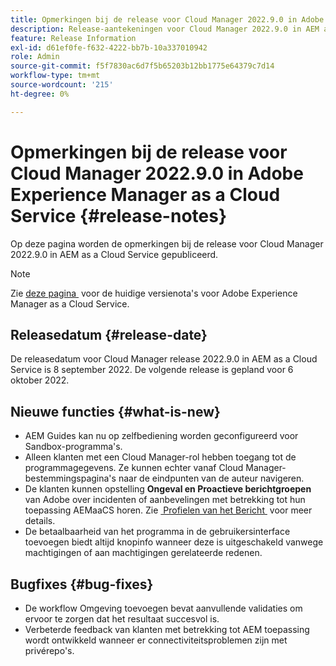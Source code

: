 ```yaml
---
title: Opmerkingen bij de release voor Cloud Manager 2022.9.0 in Adobe Experience Manager as a Cloud Service
description: Release-aantekeningen voor Cloud Manager 2022.9.0 in AEM as a Cloud Service.
feature: Release Information
exl-id: d61ef0fe-f632-4222-bb7b-10a337010942
role: Admin
source-git-commit: f5f7830ac6d7f5b65203b12bb1775e64379c7d14
workflow-type: tm+mt
source-wordcount: '215'
ht-degree: 0%

---
```


# Opmerkingen bij de release voor Cloud Manager 2022.9.0 in Adobe Experience Manager as a Cloud Service {#release-notes}

Op deze pagina worden de opmerkingen bij de release voor Cloud Manager 2022.9.0 in AEM as a Cloud Service gepubliceerd.

>[!NOTE]
>
>Zie [&#x200B; deze pagina &#x200B;](/help/release-notes/release-notes-cloud/release-notes-current.md) voor de huidige versienota&#39;s voor Adobe Experience Manager as a Cloud Service.

## Releasedatum {#release-date}

De releasedatum voor Cloud Manager release 2022.9.0 in AEM as a Cloud Service is 8 september 2022. De volgende release is gepland voor 6 oktober 2022.

## Nieuwe functies {#what-is-new}

* AEM Guides kan nu op zelfbediening worden geconfigureerd voor Sandbox-programma&#39;s.
* Alleen klanten met een Cloud Manager-rol hebben toegang tot de programmagegevens. Ze kunnen echter vanaf Cloud Manager-bestemmingspagina&#39;s naar de eindpunten van de auteur navigeren.
* De klanten kunnen opstelling **Ongeval en Proactieve berichtgroepen** van Adobe over incidenten of aanbevelingen met betrekking tot hun toepassing AEMaaCS horen. Zie [&#x200B; Profielen van het Bericht &#x200B;](/help/journey-onboarding/notification-profiles.md) voor meer details.
* De betaalbaarheid van het programma in de gebruikersinterface toevoegen biedt altijd knopinfo wanneer deze is uitgeschakeld vanwege machtigingen of aan machtigingen gerelateerde redenen.

## Bugfixes {#bug-fixes}

* De workflow Omgeving toevoegen bevat aanvullende validaties om ervoor te zorgen dat het resultaat succesvol is.
* Verbeterde feedback van klanten met betrekking tot AEM toepassing wordt ontwikkeld wanneer er connectiviteitsproblemen zijn met privérepo&#39;s.


